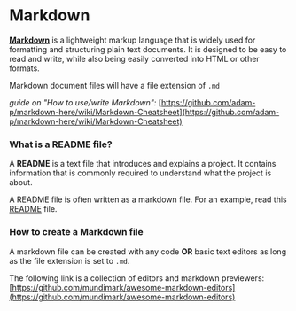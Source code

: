# Markdown

[**Markdown**](https://www.markdownguide.org/) is a lightweight markup language that is widely used for formatting and structuring plain text documents. It is designed to be easy to read and write, while also being easily converted into HTML or other formats.

Markdown document files will have a file extension of `.md`

_guide on "How to use/write Markdown":_ [https://github.com/adam-p/markdown-here/wiki/Markdown-Cheatsheet](https://github.com/adam-p/markdown-here/wiki/Markdown-Cheatsheet)

### What is a README file?

A **README** is a text file that introduces and explains a project. It contains information that is commonly required to understand what the project is about.

A README file is often written as a markdown file. For an example, read this [README](https://github.com/gencay/vscode-chatgpt/blob/main/README.md) file.

### How to create a Markdown file

A markdown file can be created with any code **OR** basic text editors as long as the file extension is set to `.md`.

The following link is a collection of editors and markdown previewers: [https://github.com/mundimark/awesome-markdown-editors](https://github.com/mundimark/awesome-markdown-editors)
